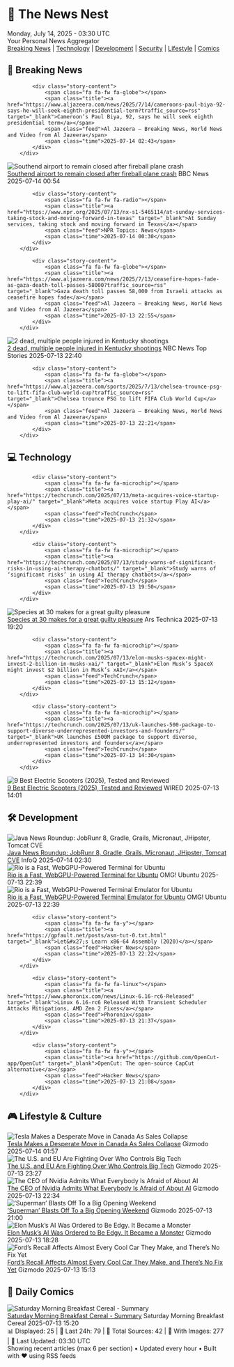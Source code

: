 <!-- Processing 54 RSS feeds at 2025-07-14 03:30:10 UTC -->
<!-- Processing: XKCD -->
<!-- Processing: Poorly Drawn Lines -->
<!-- Processing: Dilbert -->
<!-- Processing: Cyanide & Happiness -->
<!-- Processing: Girl Genius -->
<!-- Processing: CNN Top Stories -->
<!-- Processing: CNN Breaking News -->
<!-- Processing: BBC World News -->
<!-- Processing: Al Jazeera Breaking News -->
<!-- Processing: CBC News -->
<!-- Error processing https://rss.cbc.ca/lineup/topstories.xml: The read operation timed out -->
<!-- Processing: Reuters Top News -->
<!-- Processing: Reuters World News -->
<!-- Processing: Associated Press Breaking -->
<!-- Processing: ABC News Breaking -->
<!-- Processing: NBC News Breaking -->
<!-- Processing: The Verge -->
<!-- Processing: O'Reilly Radar -->
<!-- Processing: Slashdot -->
<!-- Processing: StackOverflow Blog -->
<!-- Processing: Phoronix Linux News -->
<!-- Processing: OMG! Ubuntu -->
<!-- Processing: DistroWatch -->
<!-- Processing: Linux.com -->
<!-- Processing: GitHub Blog -->
<!-- Processing: GitLab Blog -->
<!-- Processing: InfoQ -->
<!-- Processing: DZone -->
<!-- Processing: Coding Horror -->
<!-- Processing: Lifehacker -->
<!-- Processing: Gizmodo -->
<!-- Processing: Kotaku -->
<!-- Processing: Boing Boing -->
<!-- Processing: Krebs on Security -->
<!-- Generated 6 new posts out of 33 feeds processed -->
<div class="newspaper-header">
    <h1 class="newspaper-title">📰 The News Nest</h1>
    <div class="newspaper-date">Monday, July 14, 2025 - 03:30 UTC</div>
    <div class="newspaper-subtitle">Your Personal News Aggregator</div>
</div>

<div class="newspaper-nav">
    <a href="#breaking">Breaking News</a> |
    <a href="#tech">Technology</a> |
    <a href="#dev">Development</a> |
    <a href="#security">Security</a> |
    <a href="#lifestyle">Lifestyle</a> |
    <a href="#webcomics">Comics</a>
</div>

<div class="news-section breaking-news" id="breaking">
<h2 class="section-header">🚨 Breaking News</h2>
<div class="stories-container">
<div class="story">
            
            <div class="story-content">
                <span class="fa fa-fw fa-globe"></span>
                <span class="title"><a href="https://www.aljazeera.com/news/2025/7/14/cameroons-paul-biya-92-says-he-will-seek-eighth-presidential-term?traffic_source=rss" target="_blank">Cameroon’s Paul Biya, 92, says he will seek eighth presidential term</a></span>
                <span class="feed">Al Jazeera – Breaking News, World News and Video from Al Jazeera</span>
                <span class="time">2025-07-14 02:43</span>
            </div>
        </div>
<div class="story">
            <img src="https://ichef.bbci.co.uk/ace/standard/240/cpsprodpb/6f01/live/83204b30-602a-11f0-82b0-07e01aa823d2.jpg" alt="Southend airport to remain closed after fireball plane crash" class="story-image" loading="lazy" onerror="this.style.display='none'">
            <div class="story-content">
                <span class="fa fa-fw fa-flag"></span>
                <span class="title"><a href="https://www.bbc.com/news/articles/c1jw71kjx14o" target="_blank">Southend airport to remain closed after fireball plane crash</a></span>
                <span class="feed">BBC News</span>
                <span class="time">2025-07-14 00:54</span>
            </div>
        </div>
<div class="story">
            
            <div class="story-content">
                <span class="fa fa-fw fa-radio"></span>
                <span class="title"><a href="https://www.npr.org/2025/07/13/nx-s1-5465114/at-sunday-services-taking-stock-and-moving-forward-in-texas" target="_blank">At Sunday services, taking stock and moving forward in Texas</a></span>
                <span class="feed">NPR Topics: News</span>
                <span class="time">2025-07-14 00:30</span>
            </div>
        </div>
<div class="story">
            
            <div class="story-content">
                <span class="fa fa-fw fa-globe"></span>
                <span class="title"><a href="https://www.aljazeera.com/news/2025/7/13/ceasefire-hopes-fade-as-gaza-death-toll-passes-58000?traffic_source=rss" target="_blank">Gaza death toll passes 58,000 from Israeli attacks as ceasefire hopes fade</a></span>
                <span class="feed">Al Jazeera – Breaking News, World News and Video from Al Jazeera</span>
                <span class="time">2025-07-13 22:55</span>
            </div>
        </div>
<div class="story">
            <img src="https://media-cldnry.s-nbcnews.com/image/upload/t_fit_1500w/mpx/2704722219/2025_07/1752448248147_nn_gso_kentucky_shootings_250713_1920x1080-27k6c2.jpg" alt="2 dead, multiple people injured in Kentucky shootings" class="story-image" loading="lazy" onerror="this.style.display='none'">
            <div class="story-content">
                <span class="fa fa-fw fa-broadcast-tower"></span>
                <span class="title"><a href="https://www.nbcnews.com/nightly-news/video/2-dead-multiple-people-injured-in-kentucky-shootings-243144773558" target="_blank">2 dead, multiple people injured in Kentucky shootings</a></span>
                <span class="feed">NBC News Top Stories</span>
                <span class="time">2025-07-13 22:40</span>
            </div>
        </div>
<div class="story">
            
            <div class="story-content">
                <span class="fa fa-fw fa-globe"></span>
                <span class="title"><a href="https://www.aljazeera.com/sports/2025/7/13/chelsea-trounce-psg-to-lift-fifa-club-world-cup?traffic_source=rss" target="_blank">Chelsea trounce PSG to lift FIFA Club World Cup</a></span>
                <span class="feed">Al Jazeera – Breaking News, World News and Video from Al Jazeera</span>
                <span class="time">2025-07-13 22:21</span>
            </div>
        </div>
</div>
</div>
<div class="news-section tech-news" id="tech">
<h2 class="section-header">💻 Technology</h2>
<div class="stories-container">
<div class="story">
            
            <div class="story-content">
                <span class="fa fa-fw fa-microchip"></span>
                <span class="title"><a href="https://techcrunch.com/2025/07/13/meta-acquires-voice-startup-play-ai/" target="_blank">Meta acquires voice startup Play AI</a></span>
                <span class="feed">TechCrunch</span>
                <span class="time">2025-07-13 21:32</span>
            </div>
        </div>
<div class="story">
            
            <div class="story-content">
                <span class="fa fa-fw fa-microchip"></span>
                <span class="title"><a href="https://techcrunch.com/2025/07/13/study-warns-of-significant-risks-in-using-ai-therapy-chatbots/" target="_blank">Study warns of ‘significant risks’ in using AI therapy chatbots</a></span>
                <span class="feed">TechCrunch</span>
                <span class="time">2025-07-13 19:50</span>
            </div>
        </div>
<div class="story">
            <img src="https://cdn.arstechnica.net/wp-content/uploads/2025/07/speciesTOP-500x500.jpg" alt="Species at 30 makes for a great guilty pleasure" class="story-image" loading="lazy" onerror="this.style.display='none'">
            <div class="story-content">
                <span class="fa fa-fw fa-cog"></span>
                <span class="title"><a href="https://arstechnica.com/culture/2025/07/species-at-30-makes-for-a-great-guilty-pleasure/" target="_blank">Species at 30 makes for a great guilty pleasure</a></span>
                <span class="feed">Ars Technica</span>
                <span class="time">2025-07-13 19:20</span>
            </div>
        </div>
<div class="story">
            
            <div class="story-content">
                <span class="fa fa-fw fa-microchip"></span>
                <span class="title"><a href="https://techcrunch.com/2025/07/13/elon-musks-spacex-might-invest-2-billion-in-musks-xai/" target="_blank">Elon Musk’s SpaceX might invest $2 billion in Musk’s xAI</a></span>
                <span class="feed">TechCrunch</span>
                <span class="time">2025-07-13 15:12</span>
            </div>
        </div>
<div class="story">
            
            <div class="story-content">
                <span class="fa fa-fw fa-microchip"></span>
                <span class="title"><a href="https://techcrunch.com/2025/07/13/uk-launches-500-package-to-support-diverse-underrepresented-investors-and-founders/" target="_blank">UK launches £500M package to support diverse, underrepresented investors and founders</a></span>
                <span class="feed">TechCrunch</span>
                <span class="time">2025-07-13 14:30</span>
            </div>
        </div>
<div class="story">
            <img src="https://media.wired.com/photos/686ec87c2d78d816921763f0/master/pass/The%20Best%20Electric%20Scooters.png" alt="9 Best Electric Scooters (2025), Tested and Reviewed" class="story-image" loading="lazy" onerror="this.style.display='none'">
            <div class="story-content">
                <span class="fa fa-fw fa-bolt"></span>
                <span class="title"><a href="https://www.wired.com/gallery/best-electric-scooters/" target="_blank">9 Best Electric Scooters (2025), Tested and Reviewed</a></span>
                <span class="feed">WIRED</span>
                <span class="time">2025-07-13 14:01</span>
            </div>
        </div>
</div>
</div>
<div class="news-section dev-news" id="dev">
<h2 class="section-header">🛠️ Development</h2>
<div class="stories-container">
<div class="story">
            <img src="https://res.infoq.com/news/2025/07/java-news-roundup-jul07-2025/en/headerimage/java-istock-image-01-1752439014920.jpg" alt="Java News Roundup: JobRunr 8, Gradle, Grails, Micronaut, JHipster, Tomcat CVE" class="story-image" loading="lazy" onerror="this.style.display='none'">
            <div class="story-content">
                <span class="fa fa-fw fa-info-circle"></span>
                <span class="title"><a href="https://www.infoq.com/news/2025/07/java-news-roundup-jul07-2025/?utm_campaign=infoq_content&utm_source=infoq&utm_medium=feed&utm_term=global" target="_blank">Java News Roundup: JobRunr 8, Gradle, Grails, Micronaut, JHipster, Tomcat CVE</a></span>
                <span class="feed">InfoQ</span>
                <span class="time">2025-07-14 02:30</span>
            </div>
        </div>
<div class="story">
            <img src="https://i0.wp.com/www.omgubuntu.co.uk/wp-content/uploads/2025/07/rio-terminal.jpg?resize=406%2C232&amp;ssl=1" alt="Rio is a Fast, WebGPU-Powered Terminal for Ubuntu" class="story-image" loading="lazy" onerror="this.style.display='none'">
            <div class="story-content">
                <span class="fa fa-fw fa-ubuntu"></span>
                <span class="title"><a href="https://www.omgubuntu.co.uk/2025/07/rio-terminal-emulator-ubuntu" target="_blank">Rio is a Fast, WebGPU-Powered Terminal for Ubuntu</a></span>
                <span class="feed">OMG! Ubuntu</span>
                <span class="time">2025-07-13 22:39</span>
            </div>
        </div>
<div class="story">
            <img src="https://i0.wp.com/www.omgubuntu.co.uk/wp-content/uploads/2025/07/rio-terminal.jpg?resize=406%2C232&amp;ssl=1" alt="Rio is a Fast, WebGPU-Powered Terminal Emulator for Ubuntu" class="story-image" loading="lazy" onerror="this.style.display='none'">
            <div class="story-content">
                <span class="fa fa-fw fa-ubuntu"></span>
                <span class="title"><a href="https://www.omgubuntu.co.uk/2025/07/rio-terminal-emulator-ubuntu" target="_blank">Rio is a Fast, WebGPU-Powered Terminal Emulator for Ubuntu</a></span>
                <span class="feed">OMG! Ubuntu</span>
                <span class="time">2025-07-13 22:39</span>
            </div>
        </div>
<div class="story">
            
            <div class="story-content">
                <span class="fa fa-fw fa-y"></span>
                <span class="title"><a href="https://gpfault.net/posts/asm-tut-0.txt.html" target="_blank">Let&#x27;s Learn x86-64 Assembly (2020)</a></span>
                <span class="feed">Hacker News</span>
                <span class="time">2025-07-13 22:22</span>
            </div>
        </div>
<div class="story">
            
            <div class="story-content">
                <span class="fa fa-fw fa-linux"></span>
                <span class="title"><a href="https://www.phoronix.com/news/Linux-6.16-rc6-Released" target="_blank">Linux 6.16-rc6 Released With Transient Scheduler Attacks Mitigations, AMD Zen 2 Fixes</a></span>
                <span class="feed">Phoronix</span>
                <span class="time">2025-07-13 21:37</span>
            </div>
        </div>
<div class="story">
            
            <div class="story-content">
                <span class="fa fa-fw fa-y"></span>
                <span class="title"><a href="https://github.com/OpenCut-app/OpenCut" target="_blank">OpenCut: The open-source CapCut alternative</a></span>
                <span class="feed">Hacker News</span>
                <span class="time">2025-07-13 21:08</span>
            </div>
        </div>
</div>
</div>
<div class="news-section lifestyle-news" id="lifestyle">
<h2 class="section-header">🎮 Lifestyle & Culture</h2>
<div class="stories-container">
<div class="story">
            <img src="https://gizmodo.com/app/uploads/2024/04/185350d7ff77f575b3c2c76a9e889b26.jpg" alt="Tesla Makes a Desperate Move in Canada As Sales Collapse" class="story-image" loading="lazy" onerror="this.style.display='none'">
            <div class="story-content">
                <span class="fa fa-fw fa-computer"></span>
                <span class="title"><a href="https://gizmodo.com/tesla-makes-a-desperate-move-in-canada-as-sales-collapse-2000628708" target="_blank">Tesla Makes a Desperate Move in Canada As Sales Collapse</a></span>
                <span class="feed">Gizmodo</span>
                <span class="time">2025-07-14 01:57</span>
            </div>
        </div>
<div class="story">
            <img src="https://gizmodo.com/app/uploads/2025/05/Donald-Trump-alabama-may-1-2025.jpg" alt="The U.S. and EU Are Fighting Over Who Controls Big Tech" class="story-image" loading="lazy" onerror="this.style.display='none'">
            <div class="story-content">
                <span class="fa fa-fw fa-computer"></span>
                <span class="title"><a href="https://gizmodo.com/the-u-s-and-eu-are-fighting-over-who-controls-big-tech-2000628704" target="_blank">The U.S. and EU Are Fighting Over Who Controls Big Tech</a></span>
                <span class="feed">Gizmodo</span>
                <span class="time">2025-07-13 23:27</span>
            </div>
        </div>
<div class="story">
            <img src="https://gizmodo.com/app/uploads/2025/01/Nvidia-CEO-Jensen-Huang-RTX-50-Series-GPU-1.jpg" alt="The CEO of Nvidia Admits What Everybody Is Afraid of About AI" class="story-image" loading="lazy" onerror="this.style.display='none'">
            <div class="story-content">
                <span class="fa fa-fw fa-computer"></span>
                <span class="title"><a href="https://gizmodo.com/the-ceo-of-nvidia-admits-what-everybody-is-afraid-of-about-ai-2000628701" target="_blank">The CEO of Nvidia Admits What Everybody Is Afraid of About AI</a></span>
                <span class="feed">Gizmodo</span>
                <span class="time">2025-07-13 22:34</span>
            </div>
        </div>
<div class="story">
            <img src="https://gizmodo.com/app/uploads/2025/07/james-gunn-superman-david-corenswet.jpg" alt="‘Superman’ Blasts Off To a Big Opening Weekend" class="story-image" loading="lazy" onerror="this.style.display='none'">
            <div class="story-content">
                <span class="fa fa-fw fa-computer"></span>
                <span class="title"><a href="https://gizmodo.com/superman-blasts-off-to-a-big-opening-weekend-2000628686" target="_blank">‘Superman’ Blasts Off To a Big Opening Weekend</a></span>
                <span class="feed">Gizmodo</span>
                <span class="time">2025-07-13 21:00</span>
            </div>
        </div>
<div class="story">
            <img src="https://gizmodo.com/app/uploads/2024/08/grok-x-twitter-image.jpg" alt="Elon Musk’s AI Was Ordered to Be Edgy. It Became a Monster" class="story-image" loading="lazy" onerror="this.style.display='none'">
            <div class="story-content">
                <span class="fa fa-fw fa-computer"></span>
                <span class="title"><a href="https://gizmodo.com/elon-musks-ai-was-ordered-to-be-edgy-it-became-a-monster-2000628691" target="_blank">Elon Musk’s AI Was Ordered to Be Edgy. It Became a Monster</a></span>
                <span class="feed">Gizmodo</span>
                <span class="time">2025-07-13 18:28</span>
            </div>
        </div>
<div class="story">
            <img src="https://gizmodo.com/app/uploads/2024/09/A-Ford-F-150-on-a-sales-lot-in-Miami.jpg" alt="Ford’s Recall Affects Almost Every Cool Car They Make, and There’s No Fix Yet" class="story-image" loading="lazy" onerror="this.style.display='none'">
            <div class="story-content">
                <span class="fa fa-fw fa-computer"></span>
                <span class="title"><a href="https://gizmodo.com/fords-recall-affects-almost-every-cool-car-they-make-and-theres-no-fix-yet-2000628676" target="_blank">Ford’s Recall Affects Almost Every Cool Car They Make, and There’s No Fix Yet</a></span>
                <span class="feed">Gizmodo</span>
                <span class="time">2025-07-13 15:13</span>
            </div>
        </div>
</div>
</div>
<div class="news-section webcomics-section" id="webcomics">
<h2 class="section-header">🎨 Daily Comics</h2>
<div class="stories-container">
<div class="story">
            <img src="https://www.smbc-comics.com/comics/1752300534-20250713.png" alt="Saturday Morning Breakfast Cereal - Summary" class="story-image" loading="lazy" onerror="this.style.display='none'">
            <div class="story-content">
                <span class="fa fa-fw fa-smile"></span>
                <span class="title"><a href="https://www.smbc-comics.com/comic/summary" target="_blank">Saturday Morning Breakfast Cereal - Summary</a></span>
                <span class="feed">Saturday Morning Breakfast Cereal</span>
                <span class="time">2025-07-13 15:20</span>
            </div>
        </div>
</div>
</div>

<div class="newspaper-footer">
    <div class="stats">
        📊 Displayed: 25 | 📅 Last 24h: 79 | 📡 Total Sources: 42 | 📸 With Images: 277 |
        🔄 Last Updated: 03:30 UTC
    </div>
    <div class="footer-note">
        Showing recent articles (max 6 per section) • Updated every hour • Built with ❤️ using RSS feeds
    </div>
</div>
